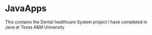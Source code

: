 # JavaApps
This contains the Dental healthcare System project I have completed in Java at Texas A&amp;M University
